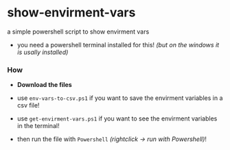 # show-envirment-vars

a simple powershell script to show envirment vars

- you need a powershell terminal installed for this! *(but on the windows it is usally installed)*

### How

- **Download the files**

- use `env-vars-to-csv.ps1` if you want to save the envirment variables in a csv file!

- use `get-envirment-vars.ps1` if you want to see the envirment variables in the terminal!

- then run the file with `Powershell` *(rightclick -> run with Powershell)*!
